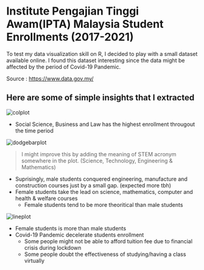 # Institute Pengajian Tinggi Awam(IPTA) Malaysia Student Enrollments (2017-2021)
To test my data visualization skill on R, I decided to play with a small dataset available online. I found this dataset interesting since the data might be affected by the period of Covid-19 Pandemic.

Source : https://www.data.gov.my/

## Here are some of simple insights that I extracted

![colplot](https://user-images.githubusercontent.com/57680454/203486051-d361ad22-bfa7-48ab-b584-3d1544d8cf7c.png)
- Social Science, Business and Law has the highest enrollment througout the time period

![dodgebarplot](https://user-images.githubusercontent.com/57680454/203486102-0144eb13-749d-4a26-a10d-530930542dd4.png)
> I might improve this by adding the meaning of STEM acronym somewhere in the plot. (Science, Technology, Engineering & Mathematics)
- Suprisingly, male students conquered engineering, manufacture and construction courses just by a small gap. (expected more tbh)
- Female students take the lead on science, mathematics, computer and health & welfare courses
  - Female students tend to be more theoritical than male students

![lineplot](https://user-images.githubusercontent.com/57680454/203485948-1936db46-ba00-4d86-9df2-3b4402546663.png)
- Female students is more than male students
- Covid-19 Pandemic decelerate students enrollment
  - Some people might not be able to afford tuition fee due to financial crisis during lockdown
  - Some people doubt the effectiveness of studying/having a class virtually
